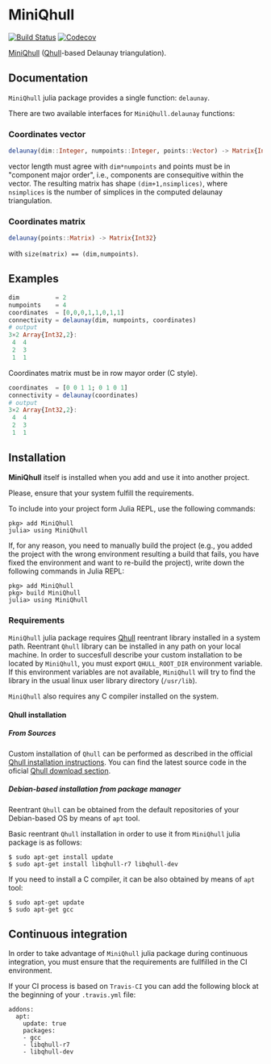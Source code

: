 # MiniQhull

[![Build Status](https://travis-ci.com/gridap/MiniQhull.jl.svg?branch=master)](https://travis-ci.com/gridap/MiniQhull.jl)
[![Codecov](https://codecov.io/gh/gridap/MiniQhull.jl/branch/master/graph/badge.svg)](https://codecov.io/gh/gridap/MiniQhull.jl)

[MiniQhull](https://github.com/gridap/MiniQhull.jl) ([Qhull](http://www.qhull.org/)-based Delaunay triangulation).

## Documentation

`MiniQhull` julia package provides a single function: `delaunay`.

There are two available interfaces for `MiniQhull.delaunay` functions:

### Coordinates vector

```julia
delaunay(dim::Integer, numpoints::Integer, points::Vector) -> Matrix{Int32}
```
vector length must agree with `dim*numpoints` and points must be in "component major order", i.e., components are consequitive within the vector. The resulting matrix has shape `(dim+1,nsimplices)`, where `nsimplices` is the number of
simplices in the computed delaunay triangulation.

### Coordinates matrix

```julia
delaunay(points::Matrix) -> Matrix{Int32}
```
with `size(matrix) == (dim,numpoints)`.


## Examples

```julia
dim          = 2
numpoints    = 4
coordinates  = [0,0,0,1,1,0,1,1]
connectivity = delaunay(dim, numpoints, coordinates)
# output
3×2 Array{Int32,2}:
 4  4
 2  3
 1  1
```

Coordinates matrix must be in row mayor order (C style).
```julia
coordinates  = [0 0 1 1; 0 1 0 1]
connectivity = delaunay(coordinates)
# output
3×2 Array{Int32,2}:
 4  4
 2  3
 1  1
```

## Installation

**MiniQhull** itself is installed when you add and use it into another project.

Please, ensure that your system fulfill the requirements.

To include into your project form Julia REPL, use the following commands:

```
pkg> add MiniQhull
julia> using MiniQhull
```

If, for any reason, you need to manually build the project (e.g., you added the project with the wrong environment resulting a build that fails, you have fixed the environment and want to re-build the project), write down the following commands in Julia REPL:
```
pkg> add MiniQhull
pkg> build MiniQhull
julia> using MiniQhull
```

### Requirements

`MiniQhull` julia package requires [Qhull](http://www.qhull.org/) reentrant library installed in a system path. Reentrant `Qhull` library can be installed in any path on your local machine. In order to succesfull describe your custom installation to be located by `MiniQhull`, you must export `QHULL_ROOT_DIR` environment variable. If this environment variables are not available, `MiniQhull` will try to find the library in the usual linux user library directory (`/usr/lib`).

`MiniQhull` also requires any C compiler installed on the system.

#### Qhull installation

##### From Sources

Custom installation of `Qhull` can be performed as described in the official [Qhull installation instructions](http://www.qhull.org/README.txt). 
You can find the latest source code in the oficial [Qhull download section](http://www.qhull.org/download/).

##### Debian-based installation from package manager

Reentrant `Qhull` can be obtained from the default repositories of your Debian-based OS by means of `apt` tool.

Basic reentrant `Qhull` installation in order to use it from `MiniQhull` julia package is as follows:

```
$ sudo apt-get install update
$ sudo apt-get install libqhull-r7 libqhull-dev
```

If you need to install a C compiler, it can be also obtained by means of `apt` tool:
```
$ sudo apt-get update
$ sudo apt-get gcc
```

## Continuous integration

In order to take advantage of `MiniQhull` julia package during continuous integration, you must ensure that the requirements are fullfilled in the CI environment.

If your CI process is based on `Travis-CI` you can add the following block at the beginning of your `.travis.yml` file:

```
addons:
  apt:
    update: true
    packages:
    - gcc
    - libqhull-r7
    - libqhull-dev
```

